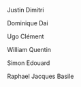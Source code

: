 Justin 
Dimitri

Dominique 
Dai

Ugo 
Clément

William 
Quentin

Simon 
Edouard

Raphael
Jacques
Basile
